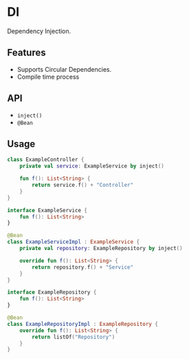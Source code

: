 # DI

Dependency Injection.

## Features

- Supports Circular Dependencies.
- Compile time process

## API

- `inject()`
- `@Bean`

## Usage

```kotlin
class ExampleController {
    private val service: ExampleService by inject()

    fun f(): List<String> {
        return service.f() + "Controller"
    }
}
```

```kotlin
interface ExampleService {
    fun f(): List<String>
}

@Bean
class ExampleServiceImpl : ExampleService {
    private val repository: ExampleRepository by inject()

    override fun f(): List<String> {
        return repository.f() + "Service"
    }
}
```

```kotlin
interface ExampleRepository {
    fun f(): List<String>
}

@Bean
class ExampleRepositoryImpl : ExampleRepository {
    override fun f(): List<String> {
        return listOf("Repository")
    }
}
```
